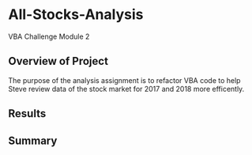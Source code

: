 # All-Stocks-Analysis
VBA Challenge Module 2
## Overview of Project
The purpose of the analysis assignment is to refactor VBA code to help Steve review data of the stock market for 2017 and 2018 more efficently. 
## Results

## Summary
